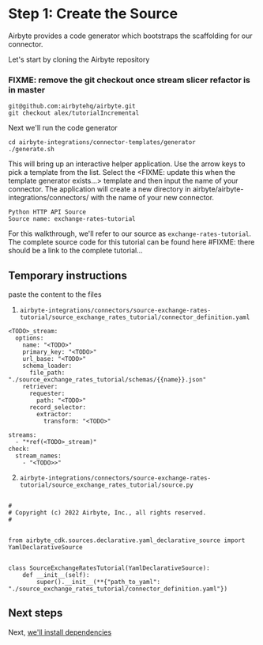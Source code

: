 # Step  1: Create the Source


Airbyte provides a code generator which bootstraps the scaffolding for our connector.

Let's start by cloning the Airbyte repository
### FIXME: remove the git checkout once stream slicer refactor is in master
```
git@github.com:airbytehq/airbyte.git
git checkout alex/tutorialIncremental
```

Next we'll run the code generator
```
cd airbyte-integrations/connector-templates/generator
./generate.sh
```

This will bring up an interactive helper application. Use the arrow keys to pick a template from the list. Select the <FIXME: update this when the template generator exists...> template and then input the name of your connector. The application will create a new directory in airbyte/airbyte-integrations/connectors/ with the name of your new connector.

```
Python HTTP API Source
Source name: exchange-rates-tutorial
```

For this walkthrough, we'll refer to our source as `exchange-rates-tutorial`. The complete source code for this tutorial can be found here #FIXME: there should be a link to the complete tutorial...


## Temporary instructions
paste the content to the files
1. `airbyte-integrations/connectors/source-exchange-rates-tutorial/source_exchange_rates_tutorial/connector_definition.yaml`
```
<TODO>_stream:
  options:
    name: "<TODO>"
    primary_key: "<TODO>"
    url_base: "<TODO>"
    schema_loader:
      file_path: "./source_exchange_rates_tutorial/schemas/{{name}}.json"
    retriever:
      requester:
        path: "<TODO>"
      record_selector:
        extractor:
          transform: "<TODO>"

streams:
  - "*ref(<TODO>_stream)"
check:
  stream_names:
    - "<TODO>>"
```
2. `airbyte-integrations/connectors/source-exchange-rates-tutorial/source_exchange_rates_tutorial/source.py`
```

#
# Copyright (c) 2022 Airbyte, Inc., all rights reserved.
#


from airbyte_cdk.sources.declarative.yaml_declarative_source import YamlDeclarativeSource


class SourceExchangeRatesTutorial(YamlDeclarativeSource):
    def __init__(self):
        super().__init__(**{"path_to_yaml": "./source_exchange_rates_tutorial/connector_definition.yaml"})
```

## Next steps
Next, [we'll install dependencies](./2-install-dependencies.md)
